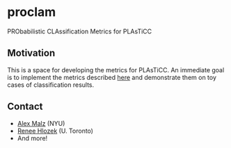 # proclam
PRObabilistic CLAssification Metrics for PLAsTiCC

## Motivation
This is a space for developing the metrics for PLAsTiCC.  An immediate goal is to implement the metrics described [here](https://docs.google.com/document/d/1VLDaaO6Zdwv9GnElryU4shRZqcbBymboYKkJ_uixTxU/edit#) and demonstrate them on toy cases of classification results.  

## Contact
* [Alex Malz](https://github.com/aimalz) (NYU)
* [Renee Hlozek](https://github.com/reneehlozek) (U. Toronto)
* And more!

